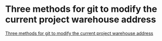 # Three methods for git to modify the current project warehouse address
[Three methods for git to modify the current project warehouse address](https://aiwithcloud.com/2022/09/19/three_methods_for_git_to_modify_the_current_project_warehouse_address/)